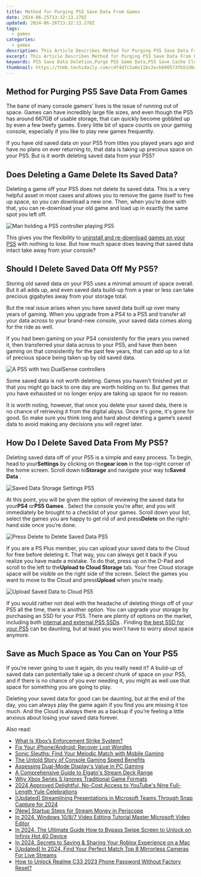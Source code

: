 ```yaml
---
title: Method for Purging PS5 Save Data From Games
date: 2024-06-25T13:32:13.270Z
updated: 2024-06-26T13:32:13.270Z
tags:
  - games
categories:
  - games
description: This Article Describes Method for Purging PS5 Save Data From Games
excerpt: This Article Describes Method for Purging PS5 Save Data From Games
keywords: PS5 Save Data Deletion,Purge PS5 Game Data,PS5 Save Cache Clearance,Free PS5 Game Data Management,Save Data Removal PlayStation 5,Permanent PS5 Game Save Erase,Restoreable PS5 Saves Clearance
thumbnail: https://thmb.techidaily.com/cdf4d7c5a6e11bc2ecb600573fb51d6d46dc48a05d2a33906086e284e9c970a7.jpg
---
```


## Method for Purging PS5 Save Data From Games

 The bane of many console gamers’ lives is the issue of running out of space. Games can have incredibly large file sizes, and even though the PS5 has around 667GB of usable storage, that can quickly become gobbled up by even a few beefy games. Every little bit of space counts on your gaming console, especially if you like to play new games frequently.

 If you have old saved data on your PS5 from titles you played years ago and have no plans on ever returning to, that data is taking up precious space on your PS5\. But is it worth deleting saved data from your PS5?

## Does Deleting a Game Delete Its Saved Data?

 Deleting a game off your PS5 does not delete its saved data. This is a very helpful asset in most cases and allows you to remove the game itself to free up space, so you can download a new one. Then, when you’re done with that, you can re-download your old game and load up in exactly the same spot you left off.

![Man holding a PS5 controller playing PS5](https://static1.makeuseofimages.com/wordpress/wp-content/uploads/2022/10/Man-holding-a-ps5-controller-playing-ps5.jpg)

 This gives you the flexibility to [uninstall and re-download games on your PS5](https://www.makeuseof.com/how-to-uninstall-and-redownload-ps5-games/) with nothing to lose. But how much space does leaving that saved data intact take away from your console?

## Should I Delete Saved Data Off My PS5?

 Storing old saved data on your PS5 uses a minimal amount of space overall. But it all adds up, and even saved data build-up from a year or less can take precious gigabytes away from your storage total.

 But the real issue arises when you have saved data built up over many years of gaming. When you upgrade from a PS4 to a PS5 and transfer all your data across to your brand-new console, your saved data comes along for the ride as well.

 If you had been gaming on your PS4 consistently for the years you owned it, then transferred your data across to your PS5, and have then been gaming on that consistently for the past few years, that can add up to a lot of precious space being taken up by old saved data.

![A PS5 with two DualSense controllers](https://static1.makeuseofimages.com/wordpress/wp-content/uploads/2022/10/PS5-user-interface.jpg)

 Some saved data is not worth deleting. Games you haven’t finished yet or that you might go back to one day are worth holding on to. But games that you have exhausted or no longer enjoy are taking up space for no reason.

 It is worth noting, however, that once you delete your saved data, there is no chance of retrieving it from the digital abyss. Once it's gone, it's gone for good. So make sure you think long and hard about deleting a game’s saved data to avoid making any decisions you will regret later.

## How Do I Delete Saved Data From My PS5?

 Deleting saved data off of your PS5 is a simple and easy process. To begin, head to your**Settings** by clicking on the**gear icon** in the top-right corner of the home screen. Scroll down to**Storage** and navigate your way to**Saved Data** .

![Saved Data Storage Settings PS5](https://static1.makeuseofimages.com/wordpress/wp-content/uploads/2023/07/saved-data-storage-settings-ps5.jpg)

 At this point, you will be given the option of reviewing the saved data for your**PS4** or**PS5 Games** . Select the console you’re after, and you will immediately be brought to a checklist of your games. Scroll down your list, select the games you are happy to get rid of and press**Delete** on the right-hand side once you’re done.

![Press Delete to Delete Saved Data PS5](https://static1.makeuseofimages.com/wordpress/wp-content/uploads/2023/07/press-delete-to-delete-saved-data-ps5.jpg)

 If you are a PS Plus member, you can upload your saved data to the Cloud for free before deleting it. That way, you can always get it back if you realize you have made a mistake. To do that, press up on the D-Pad and scroll to the left to the**Upload to Cloud Storage** tab. Your free Cloud storage space will be visible on the right side of the screen. Select the games you want to move to the Cloud and press**Upload** when you’re ready.

![Upload Saved Data to Cloud PS5](https://static1.makeuseofimages.com/wordpress/wp-content/uploads/2023/07/upload-saved-data-to-cloud-ps5.jpg)

 If you would rather not deal with the headache of deleting things off of your PS5 all the time, there is another option. You can upgrade your storage by purchasing an SSD for your PS5\. There are plenty of options on the market, including both [internal and external PS5 SSDs](https://www.makeuseof.com/internal-vs-external-ps5-ssd-how-to-choose/) . Finding [the best SSD for your PS5](https://www.makeuseof.com/best-m2-ssd-for-ps5/) can be daunting, but at least you won't have to worry about space anymore.

## Save as Much Space as You Can on Your PS5

 If you’re never going to use it again, do you really need it? A build-up of saved data can potentially take up a decent chunk of space on your PS5, and if there is no chance of you ever needing it, you might as well use that space for something you are going to play.

 Deleting your saved data for good can be daunting, but at the end of the day, you can always play the game again if you find you are missing it too much. And the Cloud is always there as a backup if you’re feeling a little anxious about losing your saved data forever.


<ins class="adsbygoogle"
     style="display:block"
     data-ad-format="autorelaxed"
     data-ad-client="ca-pub-7571918770474297"
     data-ad-slot="1223367746"></ins>



<ins class="adsbygoogle"
     style="display:block"
     data-ad-client="ca-pub-7571918770474297"
     data-ad-slot="8358498916"
     data-ad-format="auto"
     data-full-width-responsive="true"></ins>

<span class="atpl-alsoreadstyle">Also read:</span>
<div><ul>
<li><a href="https://games-able.techidaily.com/what-is-xboxs-enforcement-strike-system/"><u>What Is Xbox’s Enforcement Strike System?</u></a></li>
<li><a href="https://games-able.techidaily.com/fix-your-iphoneandroid-recover-lost-wordles/"><u>Fix Your iPhone/Android: Recover Lost Wordles</u></a></li>
<li><a href="https://games-able.techidaily.com/sonic-sleuths-find-your-melodic-match-with-mobile-gaming/"><u>Sonic Sleuths: Find Your Melodic Match with Mobile Gaming</u></a></li>
<li><a href="https://games-able.techidaily.com/the-untold-story-of-console-gaming-speed-benefits/"><u>The Untold Story of Console Gaming Speed Benefits</u></a></li>
<li><a href="https://games-able.techidaily.com/assessing-dual-mode-displays-value-in-pc-gaming/"><u>Assessing Dual-Mode Display's Value in PC Gaming</u></a></li>
<li><a href="https://games-able.techidaily.com/a-comprehensive-guide-to-elgatos-stream-deck-range/"><u>A Comprehensive Guide to Elgato's Stream Deck Range</u></a></li>
<li><a href="https://games-able.techidaily.com/why-xbox-series-s-ignores-traditional-game-formats/"><u>Why Xbox Series S Ignores Traditional Game Formats</u></a></li>
<li><a href="https://youtube-videos.techidaily.com/2024-approved-delightful-no-cost-access-to-youtubes-nine-full-length-yule-celebrations/"><u>2024 Approved  Delightful, No-Cost Access to YouTube's Nine Full-Length Yule Celebrations</u></a></li>
<li><a href="https://snapchat-videos.techidaily.com/updated-streamlining-presentations-in-microsoft-teams-through-snap-capture-for-2024/"><u>[Updated] Streamlining Presentations in Microsoft Teams Through Snap Capture for 2024</u></a></li>
<li><a href="https://extra-skills.techidaily.com/new-startup-steps-for-stream-money-in-periscope/"><u>[New] Startup Steps for Stream Money in Periscope</u></a></li>
<li><a href="https://video-creation-software.techidaily.com/in-2024-windows-1087-video-editing-tutorial-master-microsoft-video-editor/"><u>In 2024, Windows 10/8/7 Video Editing Tutorial Master Microsoft Video Editor</u></a></li>
<li><a href="https://unlock-android.techidaily.com/in-2024-the-ultimate-guide-how-to-bypass-swipe-screen-to-unlock-on-infinix-hot-40-device-by-drfone-android/"><u>In 2024, The Ultimate Guide How to Bypass Swipe Screen to Unlock on Infinix Hot 40 Device</u></a></li>
<li><a href="https://screen-recording.techidaily.com/in-2024-secrets-to-saving-and-sharing-your-roblox-experience-on-a-mac/"><u>In 2024, Secrets to Saving & Sharing Your Roblox Experience on a Mac</u></a></li>
<li><a href="https://youtube-data.techidaily.com/ed-in-2024-find-your-perfect-match-top-8-mirrorless-cameras-for-live-streams/"><u>[Updated] In 2024, Find Your Perfect Match  Top 8 Mirrorless Cameras For Live Streams</u></a></li>
<li><a href="https://easy-unlock-android.techidaily.com/how-to-unlock-realme-c33-2023-phone-password-without-factory-reset-by-drfone-android/"><u>How to Unlock Realme C33 2023 Phone Password Without Factory Reset?</u></a></li>
</ul></div>
